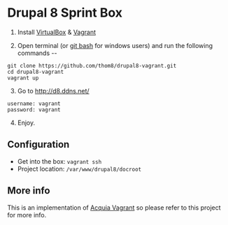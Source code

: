# Drupal 8 Sprint Box

  1. Install [VirtualBox](https://www.virtualbox.org/wiki/Downloads) & [Vagrant](https://www.vagrantup.com/downloads.html)

  2. Open terminal (or [git bash](https://msysgit.github.io/) for windows users) and run the following commands --

  ```
  git clone https://github.com/thom8/drupal8-vagrant.git
  cd drupal8-vagrant
  vagrant up
  ```

  3. Go to http://d8.ddns.net/

  ```
  username: vagrant
  password: vagrant
  ```

  4. Enjoy.

## Configuration
* Get into the box: `vagrant ssh`
* Project location: `/var/www/drupal8/docroot`

## More info

This is an implementation of [Acquia Vagrant](https://github.com/thom8/acquia-vagrant) so please refer to this project for more info.
